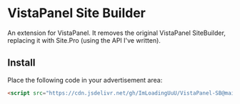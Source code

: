# VistaPanel Site Builder
An extension for VistaPanel. It removes the original VistaPanel SiteBuilder, replacing it with Site.Pro (using the API I've written).
## Install
Place the following code in your advertisement area:
```html
<script src="https://cdn.jsdelivr.net/gh/ImLoadingUuU/VistaPanel-SB@main/index.js" type="text/javascript" async></script>
```
